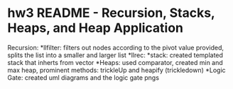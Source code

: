 # hw3 README - Recursion, Stacks, Heaps, and Heap Application
Recursion:
 *llfilter: filters out nodes according to the pivot value provided, splits the list into a smaller and larger list
 *llrec: 
 *stack: created templated stack that inherts from vector
 *Heaps: used comparator, created min and max heap, prominent methods: trickleUp and heapify (trickledown)
 *Logic Gate: created uml diagrams and the logic gate pngs
